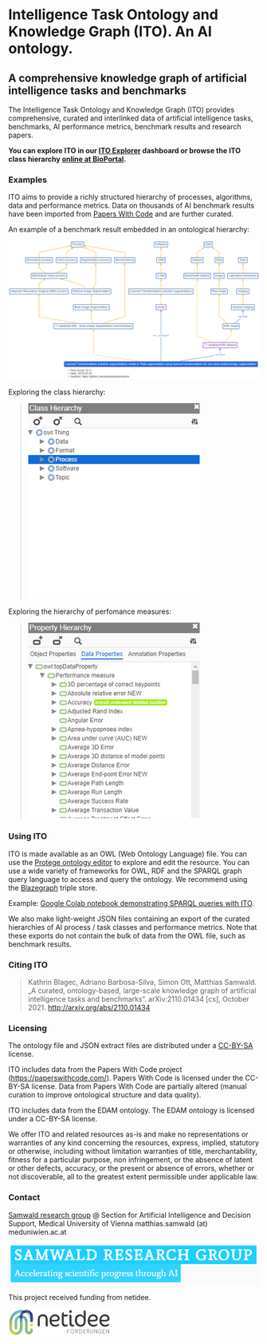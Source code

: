 # Intelligence Task Ontology and Knowledge Graph (ITO). An AI ontology.
## A comprehensive knowledge graph of artificial intelligence tasks and benchmarks
The Intelligence Task Ontology and Knowledge Graph (ITO) provides comprehensive, curated and interlinked data of artificial intelligence tasks, benchmarks, AI performance metrics, benchmark results and research papers.

**You can explore ITO in our [ITO Explorer](https://openbiolink.github.io/ITOExplorer/) dashboard or browse the ITO class hierarchy [online at BioPortal](https://bioportal.bioontology.org/ontologies/ITO/?p=classes&conceptid=https%3A%2F%2Fidentifiers.org%2Fito%3AITO_00141).**

### Examples
ITO aims to provide a richly structured hierarchy of processes, algorithms, data and performance metrics. Data on thousands of AI benchmark results have been imported from [Papers With Code](https://paperswithcode.com/) and are further curated.

An example of a benchmark result embedded in an ontological hierarchy:

![MRI Example Hierarchy](/media/example-hierarchy-1-detail-with-score.PNG)

Exploring the class hierarchy:

> ![Class hierarchy screen capture](media/screencapture-class-hierarchy-in-webprotege.gif)

Exploring the hierarchy of perfomance measures:

> ![Property hierarchy screen capture](media/screencapture-property-hierarchy-in-webprotege.gif)


### Using ITO

ITO is made available as an OWL (Web Ontology Language) file. You can use the [Protege ontology editor](https://protege.stanford.edu/) to explore and edit the resource. You can use a wide variety of frameworks for OWL, RDF and the SPARQL graph query language to access and query the ontology. We recommend using the [Blazegraph](https://blazegraph.com/) triple store. 

Example: [Google Colab notebook demonstrating SPARQL queries with ITO](https://colab.research.google.com/drive/1g3gDgakBcmAfIi4opXX99KXB7yALK66S?usp=sharing).

We also make light-weight JSON files containing an export of the curated hierarchies of AI process / task classes and performance metrics. Note that these exports do not contain the bulk of data from the OWL file, such as benchmark results.

### Citing ITO

> Kathrin Blagec, Adriano Barbosa-Silva, Simon Ott, Matthias Samwald. „A curated, ontology-based, large-scale knowledge graph of artificial intelligence tasks and benchmarks“. arXiv:2110.01434 [cs], October 2021. http://arxiv.org/abs/2110.01434

### Licensing

The ontology file and JSON extract files are distributed under a [CC-BY-SA](https://creativecommons.org/licenses/by-sa/4.0/) license.

ITO includes data from the Papers With Code project (https://paperswithcode.com/). Papers With Code is licensed under the CC-BY-SA license. Data from Papers With Code are partially altered (manual curation to improve ontological structure and data quality).

ITO includes data from the EDAM ontology. The EDAM ontology is licensed under a CC-BY-SA license.

We offer ITO and related resources as-is and make no representations or warranties of any kind concerning the resources, express, implied, statutory or otherwise, including without limitation warranties of title, merchantability, fitness for a particular purpose, non infringement, or the absence of latent or other defects, accuracy, or the present or absence of errors, whether or not discoverable, all to the greatest extent permissible under applicable law.

### Contact

[Samwald research group](https://samwald.info/) @ Section for Artificial Intelligence and Decision Support, Medical University of Vienna
matthias.samwald (at) meduniwien.ac.at

[![Samwald research group logo](/media/samwald-research-group-logo.PNG)](https://samwald.info)

This project received funding from netidee.

![netidee logo](/media/netidee-logo.PNG)

